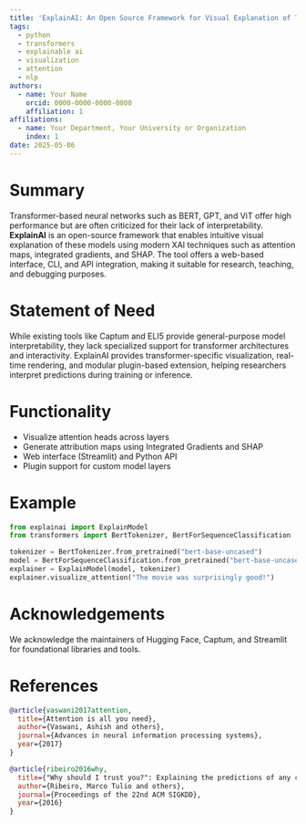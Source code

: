 ```yaml
---
title: 'ExplainAI: An Open Source Framework for Visual Explanation of Transformer-Based Neural Networks'
tags:
  - python
  - transformers
  - explainable ai
  - visualization
  - attention
  - nlp
authors:
  - name: Your Name
    orcid: 0000-0000-0000-0000
    affiliation: 1
affiliations:
  - name: Your Department, Your University or Organization
    index: 1
date: 2025-05-06
---
```


# Summary

Transformer-based neural networks such as BERT, GPT, and ViT offer high performance but are often criticized for their lack of interpretability. **ExplainAI** is an open-source framework that enables intuitive visual explanation of these models using modern XAI techniques such as attention maps, integrated gradients, and SHAP. The tool offers a web-based interface, CLI, and API integration, making it suitable for research, teaching, and debugging purposes.

# Statement of Need

While existing tools like Captum and ELI5 provide general-purpose model interpretability, they lack specialized support for transformer architectures and interactivity. ExplainAI provides transformer-specific visualization, real-time rendering, and modular plugin-based extension, helping researchers interpret predictions during training or inference.

# Functionality

- Visualize attention heads across layers
- Generate attribution maps using Integrated Gradients and SHAP
- Web interface (Streamlit) and Python API
- Plugin support for custom model layers

# Example

```python
from explainai import ExplainModel
from transformers import BertTokenizer, BertForSequenceClassification

tokenizer = BertTokenizer.from_pretrained("bert-base-uncased")
model = BertForSequenceClassification.from_pretrained("bert-base-uncased")
explainer = ExplainModel(model, tokenizer)
explainer.visualize_attention("The movie was surprisingly good!")
```

# Acknowledgements

We acknowledge the maintainers of Hugging Face, Captum, and Streamlit for foundational libraries and tools.

# References

```bibtex
@article{vaswani2017attention,
  title={Attention is all you need},
  author={Vaswani, Ashish and others},
  journal={Advances in neural information processing systems},
  year={2017}
}

@article{ribeiro2016why,
  title={"Why should I trust you?": Explaining the predictions of any classifier},
  author={Ribeiro, Marco Tulio and others},
  journal={Proceedings of the 22nd ACM SIGKDD},
  year={2016}
}
```
